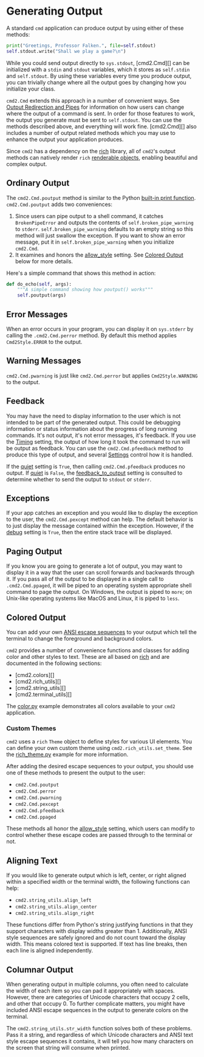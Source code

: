 # Generating Output

A standard `cmd` application can produce output by using either of these methods:

```py
print("Greetings, Professor Falken.", file=self.stdout)
self.stdout.write("Shall we play a game?\n")
```

While you could send output directly to `sys.stdout`, [cmd2.Cmd][] can be initialized with a `stdin`
and `stdout` variables, which it stores as `self.stdin` and `self.stdout`. By using these variables
every time you produce output, you can trivially change where all the output goes by changing how
you initialize your class.

`cmd2.Cmd` extends this approach in a number of convenient ways. See
[Output Redirection and Pipes](./redirection.md#output-redirection-and-pipes) for information on how
users can change where the output of a command is sent. In order for those features to work, the
output you generate must be sent to `self.stdout`. You can use the methods described above, and
everything will work fine. [cmd2.Cmd][] also includes a number of output related methods which you
may use to enhance the output your application produces.

Since `cmd2` has a dependency on the [rich](https://github.com/Textualize/rich) library, all of
`cmd2`'s output methods can natively render `rich`
[renderable objects](https://rich.readthedocs.io/en/latest/protocol.html), enabling beautiful and
complex output.

## Ordinary Output

The `cmd2.Cmd.poutput` method is similar to the Python
[built-in print function](https://docs.python.org/3/library/functions.html#print).
`cmd2.Cmd.poutput` adds two conveniences:

1. Since users can pipe output to a shell command, it catches `BrokenPipeError` and outputs the
   contents of `self.broken_pipe_warning` to `stderr`. `self.broken_pipe_warning` defaults to an
   empty string so this method will just swallow the exception. If you want to show an error
   message, put it in `self.broken_pipe_warning` when you initialize `cmd2.Cmd`.
2. It examines and honors the [allow_style](./settings.md#allow_style) setting. See
   [Colored Output](#colored-output) below for more details.

Here's a simple command that shows this method in action:

```py
def do_echo(self, args):
    """A simple command showing how poutput() works"""
    self.poutput(args)
```

## Error Messages

When an error occurs in your program, you can display it on `sys.stderr` by calling the
`.cmd2.Cmd.perror` method. By default this method applies `Cmd2Style.ERROR` to the output.

## Warning Messages

`cmd2.Cmd.pwarning` is just like `cmd2.Cmd.perror` but applies `Cmd2Style.WARNING` to the output.

## Feedback

You may have the need to display information to the user which is not intended to be part of the
generated output. This could be debugging information or status information about the progress of
long running commands. It's not output, it's not error messages, it's feedback. If you use the
[Timing](./settings.md#timing) setting, the output of how long it took the command to run will be
output as feedback. You can use the `cmd2.Cmd.pfeedback` method to produce this type of output, and
several [Settings](./settings.md) control how it is handled.

If the [quiet](./settings.md#quiet) setting is `True`, then calling `cmd2.Cmd.pfeedback` produces no
output. If [quiet](./settings.md#quiet) is `False`, the
[feedback_to_output](./settings.md#feedback_to_output) setting is consulted to determine whether to
send the output to `stdout` or `stderr`.

## Exceptions

If your app catches an exception and you would like to display the exception to the user, the
`cmd2.Cmd.pexcept` method can help. The default behavior is to just display the message contained
within the exception. However, if the [debug](./settings.md#debug) setting is `True`, then the
entire stack trace will be displayed.

## Paging Output

If you know you are going to generate a lot of output, you may want to display it in a way that the
user can scroll forwards and backwards through it. If you pass all of the output to be displayed in
a single call to `.cmd2.Cmd.ppaged`, it will be piped to an operating system appropriate shell
command to page the output. On Windows, the output is piped to `more`; on Unix-like operating
systems like MacOS and Linux, it is piped to `less`.

## Colored Output

You can add your own [ANSI escape sequences](https://en.wikipedia.org/wiki/ANSI_escape_code#Colors)
to your output which tell the terminal to change the foreground and background colors.

`cmd2` provides a number of convenience functions and classes for adding color and other styles to
text. These are all based on [rich](https://github.com/Textualize/rich) and are documented in the
following sections:

- [cmd2.colors][]
- [cmd2.rich_utils][]
- [cmd2.string_utils][]
- [cmd2.terminal_utils][]

The [color.py](https://github.com/python-cmd2/cmd2/blob/main/examples/color.py) example demonstrates
all colors available to your `cmd2` application.

### Custom Themes

`cmd2` uses a `rich` `Theme` object to define styles for various UI elements. You can define your
own custom theme using `cmd2.rich_utils.set_theme`. See the
[rich_theme.py](https://github.com/python-cmd2/cmd2/blob/main/examples/rich_theme.py) example for
more information.

After adding the desired escape sequences to your output, you should use one of these methods to
present the output to the user:

- `cmd2.Cmd.poutput`
- `cmd2.Cmd.perror`
- `cmd2.Cmd.pwarning`
- `cmd2.Cmd.pexcept`
- `cmd2.Cmd.pfeedback`
- `cmd2.Cmd.ppaged`

These methods all honor the [allow_style](./settings.md#allow_style) setting, which users can modify
to control whether these escape codes are passed through to the terminal or not.

## Aligning Text

If you would like to generate output which is left, center, or right aligned within a specified
width or the terminal width, the following functions can help:

- `cmd2.string_utils.align_left`
- `cmd2.string_utils.align_center`
- `cmd2.string_utils.align_right`

These functions differ from Python's string justifying functions in that they support characters
with display widths greater than 1. Additionally, ANSI style sequences are safely ignored and do not
count toward the display width. This means colored text is supported. If text has line breaks, then
each line is aligned independently.

## Columnar Output

When generating output in multiple columns, you often need to calculate the width of each item so
you can pad it appropriately with spaces. However, there are categories of Unicode characters that
occupy 2 cells, and other that occupy 0. To further complicate matters, you might have included ANSI
escape sequences in the output to generate colors on the terminal.

The `cmd2.string_utils.str_width` function solves both of these problems. Pass it a string, and
regardless of which Unicode characters and ANSI text style escape sequences it contains, it will
tell you how many characters on the screen that string will consume when printed.
